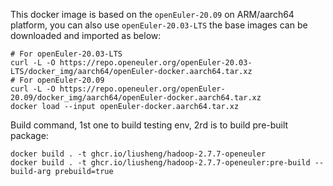 This docker image is based on the `openEuler-20.09` on ARM/aarch64 platform, you can also use 
`openEuler-20.03-LTS` the base images can be downloaded and imported as below:

```shell script
# For openEuler-20.03-LTS
curl -L -O https://repo.openeuler.org/openEuler-20.03-LTS/docker_img/aarch64/openEuler-docker.aarch64.tar.xz
# For openEuler-20.09
curl -L -O https://repo.openeuler.org/openEuler-20.09/docker_img/aarch64/openEuler-docker.aarch64.tar.xz
docker load --input openEuler-docker.aarch64.tar.xz
```

Build command, 1st one to build testing env, 2rd is to build pre-built package:
```shell script
docker build . -t ghcr.io/liusheng/hadoop-2.7.7-openeuler
docker build . -t ghcr.io/liusheng/hadoop-2.7.7-openeuler:pre-build --build-arg prebuild=true
```